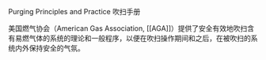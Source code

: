 Purging Principles and Practice
吹扫手册

美国燃气协会（American Gas Association, [[AGA]]）​提供了安全有效地吹扫含有易燃气体的系统的理论和一般程序，以便在吹扫操作期间和之后，在被吹扫的系统内外保持安全的气氛。

